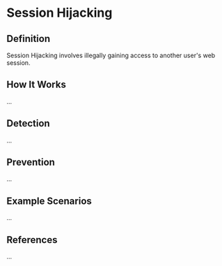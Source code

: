 # Session Hijacking

## Definition

Session Hijacking involves illegally gaining access to another user's web session.

## How It Works

...

## Detection

...

## Prevention

...

## Example Scenarios

...

## References

...
